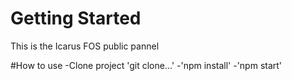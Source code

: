 # Getting Started 
This is the Icarus FOS public pannel 


#How to use 
-Clone project 'git clone...'
-'npm install'
-'npm start'